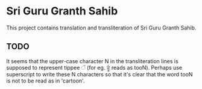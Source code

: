 # Sri Guru Granth Sahib

This project contains translation and transliteration of Sri Guru Granth Sahib.

## TODO

It seems that the upper-case character N in the transliteration lines is
supposed to represent tippee ੰ  (for eg. ਤੂੰ reads as tooN). Perhaps
use superscript to write these N characters so that it's clear that the word
tooN is not to be read as in 'cartoon'.
